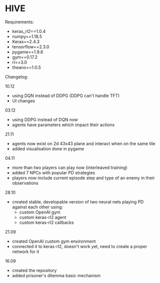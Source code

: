 # HIVE
Requirements:
- keras_rl2==1.0.4
- numpy==1.18.5
- Keras==2.4.3
- tensorflow==2.3.0
- pygame==1.9.6
- gym==0.17.2
- rl==3.0
- theano==1.0.5

Changelog:

10.12
- using DQN instead of DDPG (DDPG can't handle TFT)
- UI changes

03.12
- using DDPG instead of DQN now
- agents have parameters which impact their actions

21.11
- agents now exist on 2d 43x43 plane and interact when on the same tile
- added visualisation done in pygame

04.11
- more than two players can play now (interleaved training)
- added 7 NPCs with popular PD strategies
- players now include current episode step and type of an enemy in their observations

28.10
- created stable, developable version of two neural nets playing PD against each other using:
  - custom OpenAI gym
  - custom keras-rl2 agent
  - custom keras-rl2 callbacks

21.09
- created OpenAI custom gym environment
- connected it to keras-rl2, doesn't work yet, need to create a proper network for it

16.09
- created the repository
- added prisoner's dilemma basic mechanism
